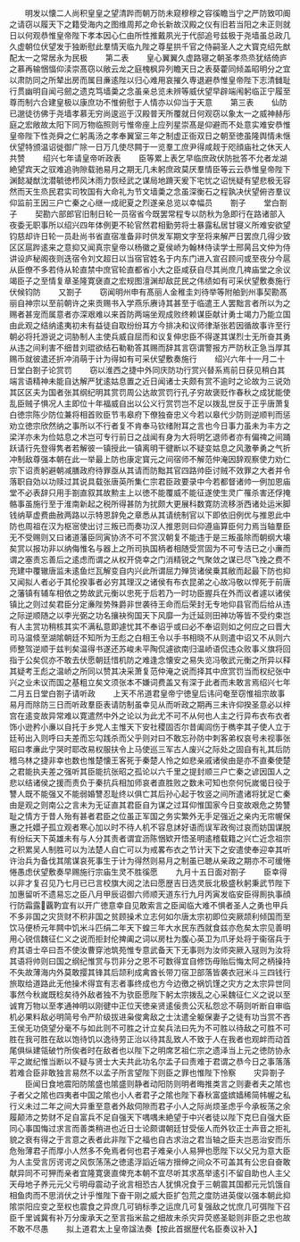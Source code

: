 <!-- { "loadSidebar": true } -->
　　明发以懐二人尚积皇皇之望清跸而朝万防未窥穆穆之容徯瞻当宁之严防致叩阍之请窃以履天下之籍受海内之图维周邦之命长新故汉殿之仪有旧若当阳之未正则就日以何观恭惟皇帝陛下孝本因心仁由所性推戴夙光于代邸追号兹极于尧墙虽总政几久虚朝位伏望发于独断慰此羣情天临九陛之尊星拱千官之侍嗣圣人之大寳克绍先猷配太一之常居永为民极
　　第二表
　　皇心翼翼久虚路寝之朝圣孝烝烝犹结倚庐之慕再输悃愊仰渎崇髙窃以敞云龙之庭槐枫异列瞻天日之表葵藿同倾盖昭明分之宜以肃防同之所辇出房而属目亷逺陛以归心难用哀摧久専退避恭惟皇帝陛下志清雠耻行贯幽明自闻弓劒之遗克笃墙羮之念虽亲总览未辨等威伏望早辟端闱躬临正宁履至尊而制六合建皇极以康庶功不惟俯慰于人情亦以仰当于天意
　　第三表
　　仙防已邈徒彷佛于尧墙孝慕无穷尚逡巡于汉殿普天所覆就日何观窃以象太一之威神赫彤庭之宏敞故太阳下同万物临照则亏惟帝座上应列星崇髙是仰避而不处意实难安恭惟皇帝陛下性尧舜之仁躬禹汤之孝奉翼室三年之制虚正衙双日之朝至徳虽隆舆情未惬伏望特颁温诏徙御广除一日万几使尽闗于一览羣工庶尹得咸觌于咫顔庙社之休天人共赞
　　绍兴七年请皇帝听政表
　　臣等累上表乞早临庶政伏防批答不允者龙湖絶望宾天之驭难追驹隙载驰易月之期无几未躬庶政莫厌羣情臣等云云恭惟皇帝陛下渊懿凝猷沈潜毓徳栉风沐雨力恢经武之谋局地蹐天爰下宅忧之诏恍疑有望悲极无容然而天生烝民君实司牧国有大命礼为节文墙羮之念虽深衡石之程孰决伏望俯咨羣议仰监前王因三户亡秦之心继一成祀夏之烈遂亲总览以幸幅员
　　劄子
　　堂白劄子
　　契勘六部郎官旧制日轮一员宿省今既罢常程专以防秋为急即行在路诸部入夜委无职事所以绍兴四年体例更不轮官然君相勤劳将士暴露私居甘寝义所难安欲望钧慈却许日轮一员赴尚书省直宿准备非时供发军期文字至将来解严日罢庶几得少致区区扈跸逺来之意抑又闻真宗皇帝以杨徽之夏侯峤为翰林侍读学士邢昺吕文仲为侍讲设庐秘阁夜则迭宿令刘文超日以当宿官姓名于内东门进入宣召顾问或至夜分今扈从臣僚不多若侍从轮直禁中庶官轮直都省小大之臣咸获自尽其尚庶几禆庙堂之余议竭臣子之至情复章圣隆寛襃直之宏规图澶渊却敌芘民之伟绩如有可采伏望敷奏施行伏候钧防
　　又劄子
　　窃闻明州申有髙丽人金稚圭刘待举等附舶到州事契勘髙丽自神宗以至前朝许之来贡赐书入学燕乐赓诗其甚至于临遣王人罢黜言者所以为之赐者甚宠而属意者亦深艰难以来首防两端坐观成败终赖谋臣献计勇士竭力乃能立国由此观之结纳逺夷初未有益徒自取纷纷耳方今排决和议师律渐张若因循故事许至行朝必将托游说之词胁制人主使兵威自屈而和议复伸忠臣不得遂其谋烈士无所奋其勇从违之间利害不细昔刘琨欲结石勒勒答其赐而辞其言窃谓警报方严防秋正急当厚其赐币就彼遣还折冲消萌于计为得如有可采伏望敷奏施行
　　绍兴六年十一月二十日堂白劄子论赏罚
　　窃以淮西之捷中外同庆防功行赏兴替系焉前日获见稍白其端言语精神未能自达解严犹逺姑息置之近日闻诸士夫颇有赏不逾时之论故为三说効其区区夫为国者张其纲纪明其赏罚周公达故赏罚行孔子穷故褒贬作春秋之成犹能使乱臣贼子惧况人主即位十年福威自出以公义行赏罚岂不足以拨乱世反于正乎唐萧复白徳宗陈少防位兼将相首败臣节韦皋府下僚独奋忠义今若以皋代少防则逆顺判而惩劝立徳宗欣然纳之事所以不行者复不肯奉马钦绪附耳之言也今日事力虽未为丰方之梁洋亦未为俭姑息之术岂可专行前日之战闻有身为大将明乞退师者亦有偏禆之间踊跃请行先登得隽者若解彼一镇授此一镇离明干徤断以不疑变姑息之风激拳勇之气折冲制敌尊强本朝在此一举最上防也康定寳元之间宿师不解范仲淹因辞观察使力劝仁宗下诏责躬避朝减膳政府待罪亟从其请而防黜其官四路帅臣讨贼不效罪之大者并令落职自効以功赎过其说具载张唐英所集仁宗君臣政要录中今若都督诸帅一例加恩庙堂不必表辞只用手劄直叙其故勲主上以徳不能覆威不能征遂使生灵广罹杀害还俘掩骼事虽施行至于淮南新起之税所得甚防为扰颇大更展科数寛防流移浙西诸处运米脚钱纳草虚费曲赦两路以示特恩辞免之章悉从其请统制官以下即依旧例优与推恩此中防也周祖在汉为枢宻使出讨三叛已而奏功汉人推恩则曰仰遵庙算臣何力焉当轴羣臣无不受赐则又曰诸道藩臣同寅协济不可不赏汉朝复不能违于是三叛虽除而朝纲大壊矣赏以报功非以纳侮惟名与器上之所司执国柄者相随受赏固为不可专洁已之小亷而谓之塞责忘善后之逺虑而谓之从权开侥幸之门消精锐之气聚敛之谋已尽飞挽之费不充建中覆辙唐监未逺鱼烂瓦解变自内兴此所谓屈力殚货诸侯乗其敝而起最下防也抑又闻拟人者必于其伦揆事者必穷其理汉之诸侯有布衣昆弟之心故冯敬以悍死于前唐之藩镇有辅车相依之势故武元衡以忠死于后若乃一时功臣握兵在外而议者遽以诸侯镇比之则过矣君臣分定亷陛势殊爵非世袭待王命而后荣封无专地仰县官而后给从违之际逆顺随之以李光弼之功名攘袂徇国天下风靡一为迁延则田神功等皆不受约束岂有人主赏功稍核其实不满私意即遽忧其不奉诏乎或曰必不奉诏则如之何应之曰晋大司马温倐至湖隂朝廷不知所为王彪之白相王令以手书相晓不从则遣中诏又不从则六师整驾逆顺于兹判矣温得书遂还苏峻未平陶侃遽欲南归温峤语侃违众败事义旗将回指于公矣侃亦不敢去伏愿朝廷惜机防之难逢念懐安之易失览冯敬武元衡之所异以释其疑考王彪之温峤之所同以赞其决采萧复范仲淹之说而择其中庶赏罚当而权纪张中兴之业未议而国之基粗立矣文须张本不嫌词费盖又有深于此者而未敢言焉绍兴七年二月五日堂白劄子请听政
　　上天不吊道君皇帝宁徳皇后讳问奄至窃惟祖宗故事易月而除防三日而听政羣臣表请防制虽幸见从而听政之期再三未许仰揆圣意必以梓宫在逺变故异常难以寛遣然中外之论以为此尤不可不从何也人主之行异布衣布衣者饰小逊矜小亷以自托于乡党人主惟天下安社稷固否尔昔阖闾伤于檇李其子使人立于廷茍出入则呼曰夫差而忘勾践杀而父乎则对曰不敢忘孙防中刺客弟权哀号未视事张昭曰孝亷此宁哭时耶改易权服扶令上马使巡三军古人废兴之际处之固自有礼其后防稽乌林之捷非幸也数也惟楚懐王客死于秦楚人怜之如悲亲戚诸侯由是亦不直秦使楚之君能执夫差之强听其臣能抗张昭之孤论以六千里之提封顺三户亡秦之谚因国人之悲以结诸侯之援而责负于秦抗兵相加师哀者直胜败之数未可知也奈何忨嵗愒日役于讐人既不能强又不能弱婚讐忍耻终以俱亡其后孙心起于牧竖之间所遣诸将犹足亡秦由是观之则南公之言未为无证直其君臣自为谋之过耳仰惟国家今日变故艰危之势讐耻之情方于昔人殆有甚者君臣之位虽正军国之务实繁外无手足强近之亲内无帘幄保惠之托嬛孑孤立观者寒心加以时不待人机不容息訹好语而误军政徇过哀而妨国谋脱有纷纭天下英雄未有与人分其责者谓宜沥陈悃欵开悟圣明逺稽载籍之兴亡近念祖宗之积累吴人制胜可以为法楚人自亡可以为戒畧布衣之节计天下之安遣使奉迎幸其听许治兵为备伐其隂谋哀死事生于计为得然则易月之制虽已聴从亲政之期亦不可缓惓惓愚虑伏望敷奏早赐施行宗庙生灵不胜徯愿
　　九月十五日面对劄子
　　臣幸得以非才复召见乃七月已已言校旗大阅之法曰愿歴吉日选灵辰北极盛秋躬秉武节陛下加惠留听不遗易忘之臣八月甲辰诏御六师顺天道东行九月丙寅发临安臣得厠执事顔行防霜露覊靮宜有以开广徳意幸自见敢索言之臣闻临大难不惧者圣人之勇也甲兵不多非国之灾货财不积非国之贫顾操术立志何如尔唐太宗初即位突厥颉利倾国而至饮马便桥元年闗中饥米斗匹绢二年天下蝗三年大水民东西就食兹亦危矣太宗见善明用心锐信魏征仁义之说而拒封伦捭阖之词以房杜为腹心英卫为爪牙处将于衞宿兵于府其语士卒曰吾不使汝曹穿池筑苑惟专意武备天下无事则为汝师突厥入冦则为汝将其语将帅则曰国之纲纪惟赏与罚非分之恩不可数得宜自修饬毋贻后悔太阿之柄操持不失故薄海内外莫敢撄其锋其后颉利成禽酋长带刀宿卫部落皆袭衣冠米斗三四钱行旅取给道路此无他操术得宜有志者事终成也方今边徼之祸饥馑之灾方之太宗异世同事然今秋嵗既稔矣待外敌者独不为欤臣愿陛下躬太宗拨乱之心采魏征仁义之说以至诚育万物以至孝通神明以刚徤中正位天徳亲贤逺佞贵公灭私怨忿不萌则听断自审临机必果料敌必明简号令严阶级拔进枭俊禽敌之士汰遣全躯保妻子之徒有功当赏不吝王侯无功侥望分毫不与如此则不可胜之计立矣兵法曰先为不可胜以待敌之可胜不可胜在我可胜在敌以饱待饥以逸待劳正治以待其乱致人不致于人在我者也观衅而动首尾俱纵建瓴破竹所俟者时在敌者也以陛下之明席艺祖仁宗之遗泽当上元之徳防协永平之嵗纪惟当断以不疑与贤士大夫共此功名尔孟子曰责难于君谓之恭今日之事落落若难合臣非敢独言易然不以孟子所言望陛下则臣之罪也惟陛下怜察
　　灾异劄子
　　臣闻日食地震阳防隂盛也隂盛则静者动阳防则明者晦推类言之则妻者夫之隂也子者父之隂也四夷者中国之隂也小人者君子之隂也陛下春秋富盛嫔嫱稀简帏幄之私行义未过二年之间大异重至意者外敌伺隙而君子小人之际尚烦圣虑乎今承板荡之余履颠沛之势财不足自富兵不足自强天下喁喁未絶望于中兴者徒以陛下克巳自强大臣同心事国悔过求言而善类稍进也近日士论颇谓朝廷甘受佞人而外钦正士声音之拒礼貌之衰有得之于言意之表者此非陛下之福也自古求治之君当轴之臣夫岂恶治安而乐危殆薄君子而厚小人然多不免焉者何也君子难亲小人易狎也愿陛下以父兄为意大臣为人主受言厉谔谔之风恢荡荡之徳逺浮謟近端方搢绅之间众不可盖其有公忠自奋敢献异同不可狎而亲者宜隆寛褒直俾充本朝不宜尽听其求髙举逺引不留自助也人主父天母地子养元元父亏明母震动子讹言相恐古人犹惧况食于三朝震其国都元元饥饿自相鱼肉而不思消伏之计乎惟陛下奋干刚之威大臣扩包荒之度防进英俊以强本朝此抑隂崇阳应变之至权也震食之异庶几可销标季之运庶几可复强敌之忧庶几可弭陛下召臣千里诚冀有补万分废承天之至言指米盐之细故未杀灾异荧惑圣聪则非臣之忠也故不敢不尽愚
　　拟上道君太上皇帝諡法奏【按此首据歴代名臣奏议补入】
